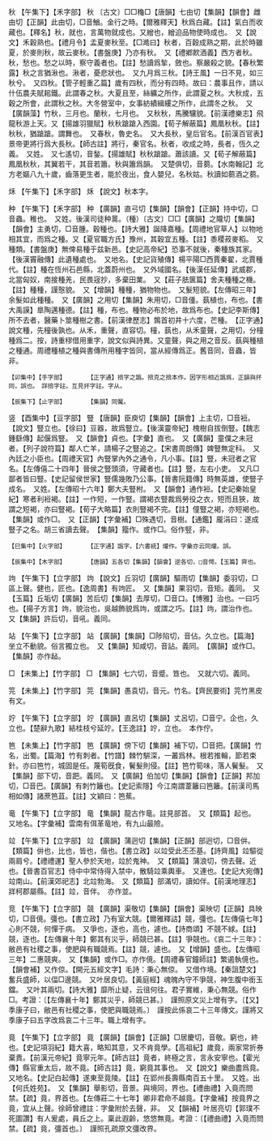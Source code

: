 <!-- { "loadSidebar": true } -->
秋	【午集下】【禾字部】	秋	〔古文〕□□龝□【唐韻】七由切【集韻】【韻會】雌由切【正韻】此由切，□音鰌。金行之時。【爾雅釋天】秋爲白藏。【註】氣白而收藏也。【釋名】秋，就也，言萬物就成也。又繒也，繒迫品物使時成也。　又【說文】禾穀熟也。【禮月令】孟夏麥秋至。【□澔曰】秋者，百穀成熟之期，此於時雖夏，於麥則秋，故云麥秋。【書盤庚】乃亦有秋。　又【禮鄕飮酒義】西方者秋。秋，愁也。愁之以時，察守義者也。【註】愁讀爲揫，斂也。察嚴殺之貌。【春秋繁露】秋之言猶湫也。湫者，憂悲狀也。　又九月爲三秋。【詩王風】一日不見，如三秋兮。　又四秋。【管子輕重乙篇】歲有四秋，而分有四時。故曰：農事且作，請以什伍農夫賦耜鐵。此謂春之秋。大夏且至，絲纊之所作，此謂夏之秋。大秋成，五穀之所會，此謂秋之秋。大冬營室中，女事紡績緝縷之所作，此謂冬之秋。　又【廣韻藻】竹秋，三月也。蘭秋，七月也。　又秋秋，馬騰驤貌。【前漢禮樂志】飛龍秋游上天。又【揚雄羽獵賦】秋秋蹌蹌入西園。【荀子解蔽篇】鳳凰秋秋。【註】秋秋，猶蹌蹌。謂舞也。　又春秋，魯史名。　又大長秋，皇后官名。【前漢百官表】景帝更將行爲大長秋。【師古註】將行，秦官名。秋者，收成之時，長者，恆久之義。　又姓。　又七遙切，音鍫。【揚雄賦】秋秋蹌蹌。蕭該讀。又【荀子解蔽篇】鳳凰秋秋，其翼若干，其音若簫。秋與簫爲韻。　又楚俱切，音蒭。【水南翰記】北方老嫗八九十歲，齒落更生者，能於夜出，食人嬰兒，名秋姑。秋讀如蒭酒之蒭。

秌	【午集下】【禾字部】	秌	【說文】秋本字。

种	【午集下】【禾字部】	种	【廣韻】直弓切【集韻】【韻會】【正韻】持中切，□音蟲。稚也。　又姓。後漢司徒种暠。（種）〔古文〕□□【廣韻】之隴切【集韻】【韻會】主勇切，□音腫。穀種也。【詩大雅】誕降嘉種。【周禮地官草人】以物地相其宜，而爲之種。又【夏官職方氏】豫州，其穀宜五種。【註】黍稷菽麥稻。　又種類。【書盤庚】無俾易種于兹新邑。【史記高帝紀】恐事不就後，秦種族其家。【後漢竇融傳】此遺種處也。　又地名。【史記貨殖傳】楊平陽□西賈秦翟，北賈種代。【註】種在恆州石邑縣，北蓋蔚州也。　又外域國名。【後漢任延傳】武威郡，北當匈奴，南接種羌，民畏宼抄，多棄田業。　又【莊子胠篋篇】舍夫種種之機。【註】種種，謹慤貌。　又【增韻】種種，猶物物也。　又髮短貌。【左傳昭三年】余髮如此種種。　又【廣韻】之用切【集韻】朱用切，□音偅。蓺植也，布也。【書大禹謨】臯陶邁種德。【註】種，布也。種物必布於地，故爲布也。【史記李斯傳】所不去者，醫藥卜筮種樹之書。【前漢律歷志】鶉首初井十六度，芒種。　【正字通】說文種，先穜後孰也。从禾，重聲，直容切。穜，蓺也，从禾童聲，之用切，分穜種爲二。按，詩重穋借用重字，說文似與詩異。又童聲，與之用之音反。蓺與種植之種通。周禮種植之種與書傳所用種字皆同，當从經傳爲正。舊音同，音蟲，皆非。

	【卯集中】【手字部】		【正字通】掊字之譌。掊克之掊本作。因字形相近譌爲，正韻與抔同，誤也。　詳掊字註。互見抔字註。字从。

	【辰集下】【止字部】		【集韻】同魘。

竖	【酉集中】【豆字部】	豎	【唐韻】臣庾切【集韻】【韻會】上主切，□音裋。【說文】豎立也。【徐曰】豆器，故爲豎立。【後漢靈帝紀】槐樹自拔倒豎。【魏志鍾繇傳】起偃爲豎。　又【韻會】貞也。【字彙】直也。　又【廣韻】童僕之未冠者。【列子說符篇】鄰人亡羊，請楊子之豎追之。【宋書周朗傳】婢豎無定科。　又內廷之小臣也。【周禮天官】內豎掌內外之通令，凡小事。【註】豎，未冠者之官名。【左傳僖二十四年】晉侯之豎頭須，守藏者也。【註】豎，左右小吏。　又凡□鄙者皆曰豎。【史記留侯世家】豎儒幾敗乃公事。【晉書阮籍傳】時無英雄，使豎子成名。　又姓。【左傳昭十六年】鄭大夫豎柎。　又【韻會】通作裋。【史記秦始皇紀】寒者利裋褐。【註】一作短，一作豎。謂褐衣豎裁爲勞役之衣，短而且狹，故謂之短褐，亦曰豎褐。【荀子大略篇】衣則豎褐不完。【註】僮豎之褐，亦短褐也。【集韻】或作□。　又【正韻】【字彙補】□殊遇切，音樹。【通鑑】龎涓曰：遂成豎子之名。胡三省讀去聲。　【集韻】籀作。或作□。俗作竪，非。

	【巳集中】【火字部】		【正字通】譌字。【六書統】爟作。字彙亦云同爟。誤。

	【辰集中】【木字部】		【唐韻】五各切【集韻】【韻會】逆各切，□音愕。【玉篇】穽也。

竘	【午集下】【立字部】	竘	【說文】丘羽切【廣韻】驅雨切【集韻】委羽切，□區上聲。健也，匠也。【逸周書】有竘匠。　又【集韻】果羽切，音矩。義同。　又【玉篇】丘垢切【廣韻】苦后切【集韻】去厚切，□音口。【博雅】治也。一曰巧也。【揚子方言】竘，貌治也，吳越飾貌爲竘，或謂之巧。【註】竘，謂治作也。　又【集韻】許后切，音吼。義同。

站	【午集下】【立字部】	站	【廣韻】【集韻】□陟陷切，音佔。久立也。【篇海】坐立不動貌。俗言獨立也。　又【集韻】知咸切，音詀。義同。　【廣韻】或作□。【集韻】亦作趈。

□	【未集上】【竹字部】	□	【集韻】七六切，音蹙。笪也。　又就六切。義同。

笎	【未集上】【竹字部】	笎	【集韻】愚袁切，音元。竹名。【齊民要術】笎竹黑皮有文。

竚	【午集下】【立字部】	竚	【廣韻】直呂切【集韻】丈呂切，□音宁。企也，久立也。【楚辭九歌】結桂枝兮延竚。【王逸註】竚，立也。　本作佇。

笆	【未集上】【竹字部】	笆	【廣韻】傍下切【集韻】補下切，□音把。【廣韻】竹名，出蜀。【篇海】竹有刺者。【竹譜】棘竹騈深，一叢爲林。根若推輪，節若束針。亦曰笆竹，城固是任。蔑筍旣食，鬢髮則侵。【註】笆竹筍味，落人鬢髮。　又【集韻】部下切，音跁。義同。　又【廣韻】伯加切【集韻】【韻會】【正韻】邦加切，□音巴。【廣韻】有刺竹籬也。【史記索隱】今江南謂葦籬曰笆籬。【前漢司馬相如傳】諸蔗笆苴。【註】文穎曰：笆蕉。

竜	【午集下】【立字部】	竜	【集韻】龍古作竜。註見部首。　又【類篇】起也。　又地名。【字彙補】雲南有佴革竜地，有九山最險。

竝	【午集下】【立字部】	竝	【廣韻】蒲迥切【集韻】【正韻】部迥切，□音倂。【類篇】倂也，比也，皆也，偕也。【書立政】以竝受此丕丕基。【詩齊風】竝驅從兩肩兮。【禮禮運】聖人參於天地，竝於鬼神。　又【類篇】蒲浪切，傍去聲。近也。【晉書百官志】侍中中常侍得入禁中，散騎竝乘輿車。　又連也。【史記大宛傳】竝南山。【前漢郊祀志】北竝勃海。　又【類篇】部滿切，讀如伴。【前漢地理志】牂柯郡屬縣。【註】竝，音伴。　亦作並。

竞	【午集下】【立字部】	競	【廣韻】渠敬切【集韻】【韻會】渠映切【正韻】具映切，□音傹。彊也。【書立政】乃有室大競。【爾雅釋詁】競，彊也。【左傳僖七年】心則不競，何憚于病。　又爭也，逐也，高也，遽也。【詩商頌】不競不絿。【註】競，逐也。【左傳襄十年】鄭其有災乎，師競已甚。【註】爭競也。《哀二十三年》：敝邑有社稷之事，使肥與有職競焉。【註】競，遽也。　又【增韻】盛也。【左傳昭三年】二惠競爽。　又【集韻】或作□。亦作傹。【周禮春官鐘師註】繁遏執傹也。【韻會補】又作倞。【開元五經文字】毛詩：秉心無倞。　又借作境。【秦詛楚文】奮兵盛師，以偪□邊競。　又叶居良切。【黃庭經】魂魄內守不爭競，神生腹中銜玉鐺。　又叶其兩切。【詩大雅】靡所止疑，云徂何往。君子實維，秉心無競。俗作□。考證：〔【左傳襄十年】鄭其災乎，師競已甚。〕　謹照原文災上增有字。〔【又】季康子曰，敝邑有社稷之事，使肥與職競焉。〕　謹按此係哀二十三年傳文。謹將又季康子曰五字改爲哀二十三年。職上增有字。 

竟	【午集下】【立字部】	竟	【廣韻】【韻會】【正韻】□居慶切，音敬。窮也，終也。【史記項羽紀】籍大喜，略知其意，又不肯竟學。【高祖紀】歲竟，兩家常折券棄責。【前漢元帝紀】竟寧元年。【師古註】竟者，終極之言，言永安寧也。【霍光傳】縣官重太后，故不竟。【師古註】竟，窮竟其事也。　又【說文】樂曲盡爲竟。　又地名。【史記白起傳】遂東至竟陵。【註】在郢州長壽縣南百五十里。　又姓。出【何氏姓苑】。　又【集韻】舉影切，音景。與境同，界也。【禮曲禮】入竟而問禁。【疏】竟，界首也。【左傳莊二十七年】卿非君命不越竟。【字彙補】按竟界之竟，宜从上聲。徐師曾禮註：字彙附於去聲，非。　又【韻補】叶居亮切【郭璞不死圖讚】有人爰處，員丘之上。稟此遐齡，悠悠無竟。考證：〔【禮曲禮】入竟而問禁。【疏】竟，彊首也。〕　謹照孔疏原文彊改界。 

